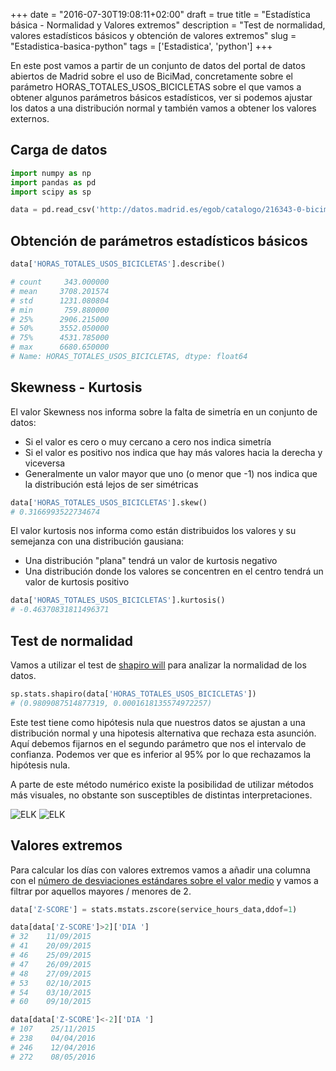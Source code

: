 +++
date = "2016-07-30T19:08:11+02:00"
draft = true
title = "Estadística básica - Normalidad y Valores extremos"
description = "Test de normalidad, valores estadísticos básicos y obtención de valores extremos"
slug = "Estadistica-basica-python"
tags = ['Estadistica', 'python']
+++

En este post vamos a partir de un conjunto de datos del portal de datos abiertos de Madrid sobre el uso de BiciMad, concretamente sobre el parámetro HORAS_TOTALES_USOS_BICICLETAS sobre el que vamos a obtener algunos parámetros básicos estadísticos, ver si podemos ajustar los datos a una distribución normal y también vamos a obtener los valores externos.

## Carga de datos

```python
import numpy as np
import pandas as pd
import scipy as sp

data = pd.read_csv('http://datos.madrid.es/egob/catalogo/216343-0-bicimad-disponibilidad.csv', sep=';', thousands='.', decimal=',').dropna()
```

## Obtención de parámetros estadísticos básicos

```python
data['HORAS_TOTALES_USOS_BICICLETAS'].describe()

# count     343.000000
# mean     3708.201574
# std      1231.080804
# min       759.880000
# 25%      2906.215000
# 50%      3552.050000
# 75%      4531.785000
# max      6680.650000
# Name: HORAS_TOTALES_USOS_BICICLETAS, dtype: float64
```

## Skewness - Kurtosis

El valor Skewness nos informa sobre la falta de simetría en un conjunto de datos:

* Si el valor es cero o muy cercano a cero nos indica simetría
* Si el valor es positivo nos indica que hay más valores hacia la derecha y viceversa
* Generalmente un valor mayor que uno (o menor que -1) nos indica que la distribución está lejos de ser simétricas

```python
data['HORAS_TOTALES_USOS_BICICLETAS'].skew()
# 0.3166993522734674
```

El valor kurtosis nos informa como están distribuidos los valores y su semejanza con una distribución gausiana:

* Una distribución "plana" tendrá un valor de kurtosis negativo
* Una distribución donde los valores se concentren en el centro tendrá un valor de kurtosis positivo

```python
data['HORAS_TOTALES_USOS_BICICLETAS'].kurtosis()
# -0.46370831811496371
```

## Test de normalidad

Vamos a utilizar el test de [shapiro will](https://es.wikipedia.org/wiki/Test_de_Shapiro%E2%80%93Wilk) para analizar la normalidad de los datos.

```python
sp.stats.shapiro(data['HORAS_TOTALES_USOS_BICICLETAS'])
# (0.9809087514877319, 0.0001618135574972257)
```

Este test tiene como hipótesis nula que nuestros datos se ajustan a una distribución normal y una hipotesis alternativa que rechaza esta asunción. Aquí debemos fijarnos en el segundo parámetro que nos el intervalo de confianza. Podemos ver que es inferior al 95%
por lo que rechazamos la hipótesis nula.

A parte de este método numérico existe la posibilidad de utilizar métodos más visuales, no obstante son susceptibles de distintas interpretaciones.

![ELK](/images/5_4.png)
![ELK](/images/5_5.png)

## Valores extremos

Para calcular los días con valores extremos vamos a añadir una columna con el [número de desviaciones estándares sobre el valor medio](https://en.wikipedia.org/wiki/Standard_score) y vamos a filtrar por aquellos mayores / menores de 2.

```python
data['Z-SCORE'] = stats.mstats.zscore(service_hours_data,ddof=1)

data[data['Z-SCORE']>2]['DIA ']
# 32    11/09/2015
# 41    20/09/2015
# 46    25/09/2015
# 47    26/09/2015
# 48    27/09/2015
# 53    02/10/2015
# 54    03/10/2015
# 60    09/10/2015

data[data['Z-SCORE']<-2]['DIA ']
# 107    25/11/2015
# 238    04/04/2016
# 246    12/04/2016
# 272    08/05/2016
```

